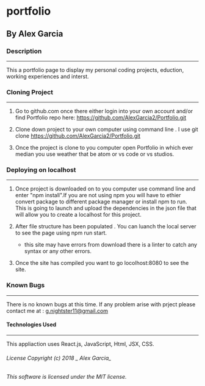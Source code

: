 # portfolio

## By Alex Garcia

### Description
---

This a portfolio page to display my personal coding projects, eduction, working experiences and interst.

### Cloning Project
---

1. Go to github.com once there either login into your own account and/or find Portfolio repo here: https://github.com/AlexGarcia2/Portfolio.git

2. Clone down project to your own computer using command line . I use git clone https://github.com/AlexGarcia2/Portfolio.git

 3. Once the project is clone to you computer open Portfolio in which ever median you use weather that be atom or vs code or vs studios.

 ### Deploying on localhost
 ---

1. Once project is downloaded on to you computer use command line and enter "npm install".If you are not using npm you will have to ethier convert package to different package manager or install npm to run. This is going to launch and upload the dependencies in the json file that will allow you to create a localhost for this project.

2. After file structure has been populated . You can luanch the local server to see the page using npm run start.

    * this site may have errors from download there is a linter to catch any syntax or any other errors. 

3. Once the site has compiled you want to go locolhost:8080 to see the site.

### Known Bugs
---

There is no known bugs at this time. If any problem arise with prject please contact me at : g.nightster11@gmail.com

#### Technologies Used
---
This appliaction uses React.js, JavaScript, Html, JSX, CSS.

###### License Copyright (c) 2018 _ Alex Garcia_

###### This software is licensed under the MIT license.

